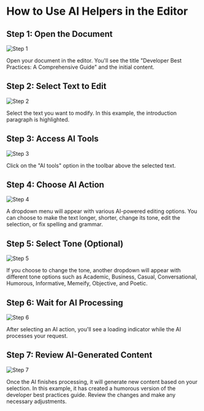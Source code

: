 

  # How to Use AI Helpers in the Editor

## Step 1: Open the Document
![Step 1](/img/use_ai_helpers_in_the_editor/step_1.png)

Open your document in the editor. You'll see the title "Developer Best Practices: A Comprehensive Guide" and the initial content.

## Step 2: Select Text to Edit
![Step 2](/img/use_ai_helpers_in_the_editor/step_2.png)

Select the text you want to modify. In this example, the introduction paragraph is highlighted.

## Step 3: Access AI Tools
![Step 3](/img/use_ai_helpers_in_the_editor/step_3.png)

Click on the "AI tools" option in the toolbar above the selected text.

## Step 4: Choose AI Action
![Step 4](/img/use_ai_helpers_in_the_editor/step_4.png)

A dropdown menu will appear with various AI-powered editing options. You can choose to make the text longer, shorter, change its tone, edit the selection, or fix spelling and grammar.

## Step 5: Select Tone (Optional)
![Step 5](/img/use_ai_helpers_in_the_editor/step_5.png)

If you choose to change the tone, another dropdown will appear with different tone options such as Academic, Business, Casual, Conversational, Humorous, Informative, Memeify, Objective, and Poetic.

## Step 6: Wait for AI Processing
![Step 6](/img/use_ai_helpers_in_the_editor/step_6.png)

After selecting an AI action, you'll see a loading indicator while the AI processes your request.

## Step 7: Review AI-Generated Content
![Step 7](/img/use_ai_helpers_in_the_editor/step_7.png)

Once the AI finishes processing, it will generate new content based on your selection. In this example, it has created a humorous version of the developer best practices guide. Review the changes and make any necessary adjustments.

  